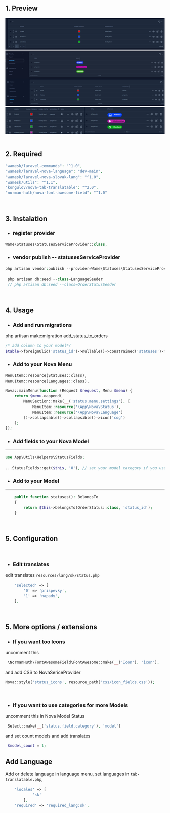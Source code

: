 
## 1. Preview
<img alt="preview" src="statuses.png">
<img alt="preview" src="img2.png">
<img alt="preview" src="img3.jpg">
<br><br>

## 2. Required

```php
"wamesk/laravel-commands": "^1.0",
"wamesk/laravel-nova-language": "dev-main",
"wamesk/laravel-nova-slovak-lang": "^1.0",
"wamesk/utils": "^1.1",
"kongulov/nova-tab-translatable": "^2.0",
"norman-huth/nova-font-awesome-field": "^1.0"
```
<br>

## 3. Instalation

- ### register provider
```php
Wame\Statuses\StatusesServiceProvider::class,
```

- ### vendor publish   -- statusesServiceProvider
```php
php artisan vendor:publish --provider=Wame\Statuses\StatusesServiceProvider

 php artisan db:seed --class=LanguageSeeder
 // php artisan db:seed --class=OrderStatusSeeder
```
<br>

## 4. Usage

- ### Add and run migrations
php artisan make:migration add_status_to_orders
```php
/* add column to your model*/
$table->foreignUlid('status_id')->nullable()->constrained('statuses')->cascadeOnUpdate()->nullOnDelete();
```

- ### Add to your Nova Menu   
`MenuItem::resource(Statuses::class),` <br>
  `MenuItem::resource(Languages::class),`
```php
Nova::mainMenu(function (Request $request, Menu $menu) {
    return $menu->append(
        MenuSection::make(__('status.menu.settings'), [
            MenuItem::resource('\App\Nova\Status'),
            MenuItem::resource('\App\Nova\Language')
        ])->collapsable()->collapsible()->icon('cog')
    );
});
```

- ### Add fields to your Nova Model
** **

``` php
use App\Utils\Helpers\StatusFields;

...StatusFields::get($this, '0'), // set your model category if you use more categories
``` 

- ### Add to your Model

** **

``` php
    public function statuses(): BelongsTo
    {
        return $this->belongsTo(OrderStatus::class, 'status_id');
    }
``` 
<br>

## 5. Configuration
<br>

- ### Edit translates
 edit translates  `resources/lang/sk/status.php `
```php
    'selected' => [
        '0' => 'prispevky',
        '1' => 'napady',
    ],
```
<br>

## 5. More options / extensions

- ### If you want too Icons 
uncomment this
```php
 \NormanHuth\FontAwesomeField\FontAwesome::make(__('Icon'), 'icon'),
```
and add CSS to NovaSericeProvider
```php
Nova::style('status_icons', resource_path('css/icon_fields.css'));
```
<br>

- ### If you want to use categories for more Models
uncomment this in Nova Model Status
```php
 Select::make(__('status.field.category'), 'model')
```
and set count models and add translates
```php
 $model_count = 1;
```

## Add Language
Add or delete language in language menu,
set languages in `tab-translatable.php`,

```php
    'locales' => [
            'sk'
        ],
    'required' => 'required_lang:sk',
```